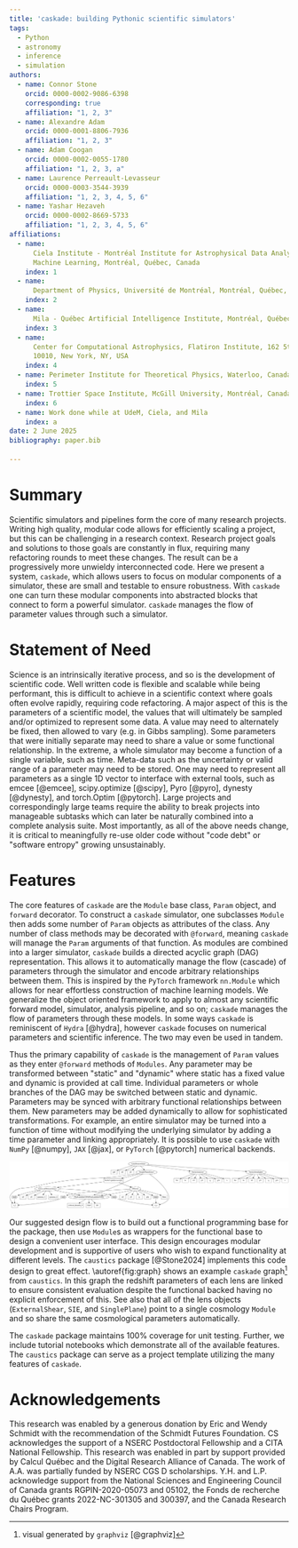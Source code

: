 ```yaml
---
title: 'caskade: building Pythonic scientific simulators'
tags:
  - Python
  - astronomy
  - inference
  - simulation
authors:
  - name: Connor Stone
    orcid: 0000-0002-9086-6398
    corresponding: true
    affiliation: "1, 2, 3"
  - name: Alexandre Adam
    orcid: 0000-0001-8806-7936
    affiliation: "1, 2, 3"
  - name: Adam Coogan
    orcid: 0000-0002-0055-1780
    affiliation: "1, 2, 3, a"
  - name: Laurence Perreault-Levasseur
    orcid: 0000-0003-3544-3939
    affiliation: "1, 2, 3, 4, 5, 6"
  - name: Yashar Hezaveh
    orcid: 0000-0002-8669-5733
    affiliation: "1, 2, 3, 4, 5, 6"
affiliations:
  - name:
      Ciela Institute - Montréal Institute for Astrophysical Data Analysis and
      Machine Learning, Montréal, Québec, Canada
    index: 1
  - name:
      Department of Physics, Université de Montréal, Montréal, Québec, Canada
    index: 2
  - name:
      Mila - Québec Artificial Intelligence Institute, Montréal, Québec, Canada
    index: 3
  - name:
      Center for Computational Astrophysics, Flatiron Institute, 162 5th Avenue,
      10010, New York, NY, USA
    index: 4
  - name: Perimeter Institute for Theoretical Physics, Waterloo, Canada
    index: 5
  - name: Trottier Space Institute, McGill University, Montréal, Canada
    index: 6
  - name: Work done while at UdeM, Ciela, and Mila
    index: a
date: 2 June 2025
bibliography: paper.bib

---
```


# Summary

Scientific simulators and pipelines form the core of many research projects.
Writing high quality, modular code allows for efficiently scaling a project, but
this can be challenging in a research context. Research project goals and
solutions to those goals are constantly in flux, requiring many refactoring
rounds to meet these changes. The result can be a progressively more unwieldy
interconnected code. Here we present a system, `caskade`, which allows users to
focus on modular components of a simulator, these are small and testable to
ensure robustness. With `caskade` one can turn these modular components into
abstracted blocks that connect to form a powerful simulator. `caskade` manages
the flow of parameter values through such a simulator. 

# Statement of Need

Science is an intrinsically iterative process, and so is the development of
scientific code. Well written code is flexible and scalable while being
performant, this is difficult to achieve in a scientific context where goals
often evolve rapidly, requiring code refactoring. A major aspect of this is the
parameters of a scientific model, the values that will ultimately be sampled
and/or optimized to represent some data. A value may need to alternately be
fixed, then allowed to vary (e.g. in Gibbs sampling). Some parameters that were
initially separate may need to share a value or some functional relationship. In
the extreme, a whole simulator may become a function of a single variable, such
as time. Meta-data such as the uncertainty or valid range of a parameter may
need to be stored. One may need to represent all parameters as a single 1D
vector to interface with external tools, such as emcee [@emcee], scipy.optimize
[@scipy], Pyro [@pyro], dynesty [@dynesty], and torch.Optim [@pytorch]. Large
projects and correspondingly large teams require the ability to break projects
into manageable subtasks which can later be naturally combined into a complete
analysis suite. Most importantly, as all of the above needs change, it is
critical to meaningfully re-use older code without "code debt" or "software
entropy" growing unsustainably.

# Features

The core features of `caskade` are the `Module` base class, `Param` object, and
`forward` decorator. To construct a `caskade` simulator, one subclasses `Module`
then adds some number of `Param` objects as attributes of the class. Any number
of class methods may be decorated with `@forward`, meaning `caskade` will manage
the `Param` arguments of that function. As modules are combined into a larger
simulator, `caskade` builds a directed acyclic graph (DAG) representation. This
allows it to automatically manage the flow (cascade) of parameters through the
simulator and encode arbitrary relationships between them. This is inspired by
the `PyTorch` framework `nn.Module` which allows for near effortless
construction of machine learning models. We generalize the object oriented
framework to apply to almost any scientific forward model, simulator, analysis
pipeline, and so on; `caskade` manages the flow of parameters through these
models. In some ways `caskade` is reminiscent of `Hydra` [@hydra], however
`caskade` focuses on numerical parameters and scientific inference. The two may
even be used in tandem.

Thus the primary capability of `caskade` is the management of `Param` values as
they enter `@forward` methods of `Modules`. Any parameter may be transformed
between "static" and "dynamic" where static has a fixed value and dynamic is
provided at call time. Individual parameters or whole branches of the DAG may be
switched between static and dynamic. Parameters may be synced with arbitrary
functional relationships between them. New parameters may be added dynamically
to allow for sophisticated transformations. For example, an entire simulator may
be turned into a function of time without modifying the underlying simulator by
adding a time parameter and linking appropriately. It is possible to use
`caskade` with `NumPy` [@numpy], `JAX` [@jax], or `PyTorch` [@pytorch] numerical
backends.

![Example `caskade` DAG representation of a gravitational lensing simulator. Ovals represent Modules, boxes represent parameters, arrow boxes represent parameters which are functionally dependent on another parameter, and thin arrows show the direction of the graph flow for parameters passed at the top level.\label{fig:graph}](media/model_graph.png)

Our suggested design flow is to build out a functional programming base for the
package, then use `Module`s as wrappers for the functional base to design a
convenient user interface. This design encourages modular development and is
supportive of users who wish to expand functionality at different levels. The
`caustics` package [@Stone2024] implements this code design to great effect.
\autoref{fig:graph} shows an example `caskade` graph[^1] from `caustics`. In
this graph the redshift parameters of each lens are linked to ensure consistent
evaluation despite the functional backed having no explicit enforcement of this.
See also that all of the lens objects (`ExternalShear`, `SIE`, and
`SinglePlane`) point to a single cosmology `Module` and so share the same
cosmological parameters automatically.

The `caskade` package maintains 100% coverage for unit testing. Further, we
include tutorial notebooks which demonstrate all of the available features. The
`caustics` package can serve as a project template utilizing the many features
of `caskade`.

[^1]: visual generated by `graphviz` [@graphviz]

# Acknowledgements

This research was enabled by a generous donation by Eric and Wendy Schmidt with
the recommendation of the Schmidt Futures Foundation. CS acknowledges the
support of a NSERC Postdoctoral Fellowship and a CITA National Fellowship. This
research was enabled in part by support provided by Calcul Québec and the
Digital Research Alliance of Canada. The work of A.A. was partially funded by
NSERC CGS D scholarships. Y.H. and L.P. acknowledge support from the National
Sciences and Engineering Council of Canada grants RGPIN-2020-05073 and 05102,
the Fonds de recherche du Québec grants 2022-NC-301305 and 300397, and the
Canada Research Chairs Program. 